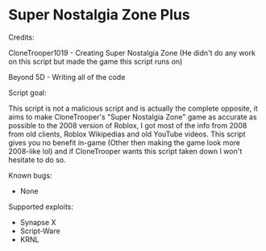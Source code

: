 # Super Nostalgia Zone Plus

Credits:

CloneTrooper1019 - Creating Super Nostalgia Zone (He didn't do any work on this script but made the game this script runs on)

Beyond 5D - Writing all of the code


Script goal:

This script is not a malicious script and is actually the complete opposite, it aims to make CloneTrooper's "Super Nostalgia Zone" game as accurate as possible to the 2008 version of Roblox, I got most of the info from 2008 from old clients, Roblox Wikipedias and old YouTube videos. This script gives you no benefit in-game (Other then making the game look more 2008-like lol) and if CloneTrooper wants this script taken down I won't hesitate to do so.


Known bugs:
- None


Supported exploits:
- Synapse X
- Script-Ware
- KRNL
